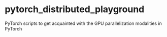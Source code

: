 # pytorch_distributed_playground
PyTorch scripts to get acquainted with the GPU parallelization modalities in PyTorch
